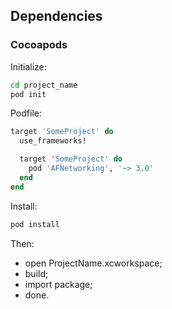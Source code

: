 ## Dependencies

### Cocoapods

Initialize:

```bash
cd project_name
pod init
```

Podfile:

```ruby
target 'SomeProject' do
  use_frameworks!

  target 'SomeProject' do
    pod 'AFNetworking', '~> 3.0'
  end
end
```

Install:

```bash
pod install
```

Then:

- open ProjectName.xcworkspace;
- build;
- import package;
- done.
